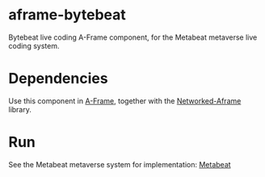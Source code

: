 # aframe-bytebeat

Bytebeat live coding A-Frame component, for the Metabeat metaverse live coding system.


# Dependencies

Use this component in [A-Frame](https://aframe.io), together with the [Networked-Aframe](https://github.com/networked-aframe/networked-aframe) library.

# Run
See the Metabeat metaverse system for implementation: [Metabeat](https://github.com/AudioGroupCologne/Metabeat) 
